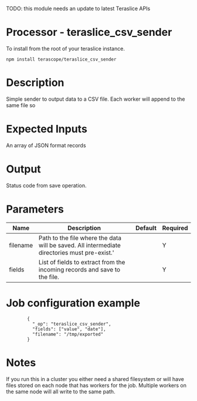 TODO: this module needs an update to latest Teraslice APIs

# Processor - teraslice_csv_sender

To install from the root of your teraslice instance.

```
npm install terascope/teraslice_csv_sender
```

# Description

Simple sender to output data to a CSV file. Each worker will append to the same file so 

# Expected Inputs

An array of JSON format records

# Output

Status code from save operation.

# Parameters

| Name | Description | Default | Required |
| ---- | ----------- | ------- | -------- |
| filename | Path to the file where the data will be saved. All intermediate directories must pre-exist.' | | Y |
| fields | List of fields to extract from the incoming records and save to the file. |  | Y |

# Job configuration example


```
        {
          "_op": "teraslice_csv_sender",
          "fields": ["value", "date"],
          "filename": "/tmp/exported"
        }
```

# Notes

If you run this in a cluster you either need a shared filesystem or will have files stored on each node that has workers for the job. Multiple workers on the same node will all write to the same path.
